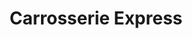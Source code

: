 ---
title: "Carrosserie Express"
url: /saint-georges-les-baillargeaux/carrosserie-express/
shop: réparation de voitures
---